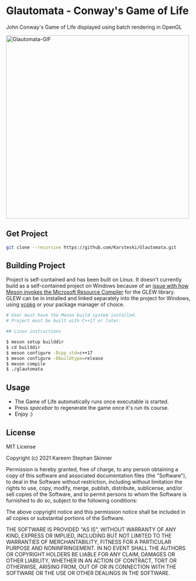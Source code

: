 # Glautomata - Conway's Game of Life

John Conway's Game of Life displayed using batch rendering in OpenGL

<img src="resources/glautomata-video.gif" alt="Glautomata-GIF" height="500">

## Get Project

```bash
git clone --recursive https://github.com/Karsteski/Glautomata.git
```

## Building Project

Project is self-contained and has been built on Linux.
It doesn't currently build as a self-contained project on Windows because of an [issue with how Meson invokes the Microsoft Resource Compiler](https://github.com/mesonbuild/meson/issues/4105) for the GLEW library.
GLEW can be in installed and linked separately into the project for Windows, using [vcpkg](https://vcpkg.io/en/index.html) or your package manager of choice.

```bash
# User must have the Meson build system installed.
# Project must be built with C++17 or later.

## Linux instructions

$ meson setup builddir
$ cd builddir
$ meson configure -Dcpp_std=c++17
$ meson configure -Dbuildtype=release
$ meson compile
$ ./glautomata
```

## Usage

- The Game of Life automatically runs once executable is started.
- Press *spacebar* to regenerate the game once it's run its course.
- Enjoy :)

## License

MIT License

Copyright (c) 2021 Kareem Stephan Skinner

Permission is hereby granted, free of charge, to any person obtaining a copy
of this software and associated documentation files (the "Software"), to deal
in the Software without restriction, including without limitation the rights
to use, copy, modify, merge, publish, distribute, sublicense, and/or sell
copies of the Software, and to permit persons to whom the Software is
furnished to do so, subject to the following conditions:

The above copyright notice and this permission notice shall be included in all
copies or substantial portions of the Software.

THE SOFTWARE IS PROVIDED "AS IS", WITHOUT WARRANTY OF ANY KIND, EXPRESS OR
IMPLIED, INCLUDING BUT NOT LIMITED TO THE WARRANTIES OF MERCHANTABILITY,
FITNESS FOR A PARTICULAR PURPOSE AND NONINFRINGEMENT. IN NO EVENT SHALL THE
AUTHORS OR COPYRIGHT HOLDERS BE LIABLE FOR ANY CLAIM, DAMAGES OR OTHER
LIABILITY, WHETHER IN AN ACTION OF CONTRACT, TORT OR OTHERWISE, ARISING FROM,
OUT OF OR IN CONNECTION WITH THE SOFTWARE OR THE USE OR OTHER DEALINGS IN THE
SOFTWARE.
